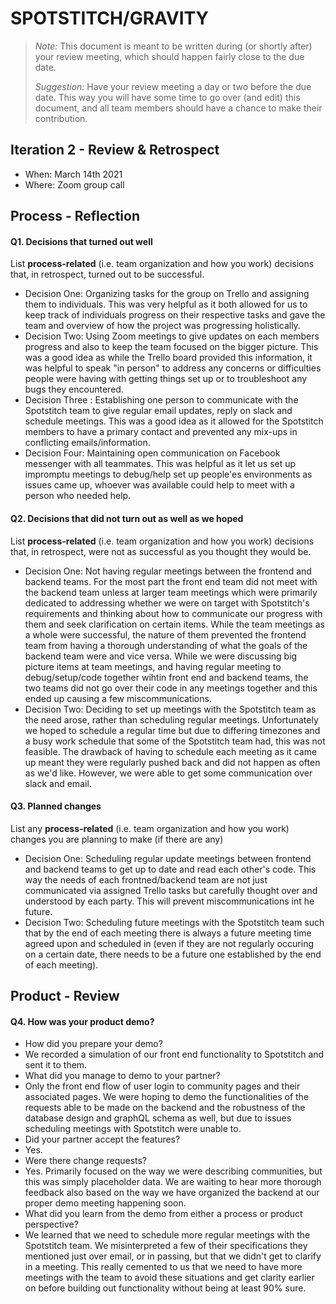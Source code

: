 # SPOTSTITCH/GRAVITY

 > _Note:_ This document is meant to be written during (or shortly after) your review meeting, which should happen fairly close to the due date.      
 >      
 > _Suggestion:_ Have your review meeting a day or two before the due date. This way you will have some time to go over (and edit) this document, and all team members should have a chance to make their contribution.


## Iteration 2 - Review & Retrospect

 * When: March 14th 2021
 * Where: Zoom group call

## Process - Reflection


#### Q1. Decisions that turned out well

List **process-related** (i.e. team organization and how you work) decisions that, in retrospect, turned out to be successful.

 * Decision One: Organizing tasks for the group on Trello and assigning them to individuals. This was very helpful as it both allowed for us to keep track of individuals progress on their respective tasks and gave the team and overview of how the project was progressing holistically. 
 * Decision Two: Using Zoom meetings to give updates on each members progress and also to keep the team focused on the bigger picture. This was a good idea as while the Trello board provided this information, it was helpful to speak "in person" to address any concerns or difficulties people were having with getting things set up or to troubleshoot any bugs they encountered.
 * Decision Three : Establishing one person to communicate with the Spotstitch team to give regular email updates, reply on slack and schedule meetings. This was a good idea as it allowed for the Spotstitch members to have a primary contact and prevented any mix-ups in conflicting emails/information.
 * Decision Four: Maintaining open communication on Facebook messenger with all teammates. This was helpful as it let us set up impromptu meetings to debug/help set up people'es environments as issues came up, whoever was available could help to meet with a person who needed help.

#### Q2. Decisions that did not turn out as well as we hoped

List **process-related** (i.e. team organization and how you work) decisions that, in retrospect, were not as successful as you thought they would be.

 * Decision One: Not having regular meetings between the frontend and backend teams. For the most part the front end team did not meet with the backend team unless at larger team meetings which were primarily dedicated to addressing whether we were on target with Spotstitch's requirements and thinking about how to communicate our progress with them and seek clarification on certain items. While the team meetings as a whole were successful, the nature of them prevented the frontend team from having a thorough understanding of what the goals of the backend team were and vice versa. While we were discussing big picture items at team meetings, and having regular meeting to debug/setup/code together wihtin front end and backend teams, the two teams did not go over their code in any meetings together and this ended up causing a few miscommunications. 
 * Decision Two: Deciding to set up meetings with the Spotstitch team as the need arose, rather than scheduling regular meetings. Unfortunately we hoped to schedule a regular time but due to differing timezones and a busy work schedule that some of the Spotstitch team had, this was not feasible. The drawback of having to schedule each meeting as it came up meant they were regularly pushed back and did not happen as often as we'd like. However, we were able to get some communication over slack and email.

#### Q3. Planned changes

List any **process-related** (i.e. team organization and how you work) changes you are planning to make (if there are any)

 * Decision One: Scheduling regular update meetings between frontend and backend teams to get up to date and read each other's code. This way the needs of each frontned/backend team are not just communicated via assigned Trello tasks but carefully thought over and understood by each party. This will prevent miscommunications int he future.
 * Decision Two: Scheduling future meetings with the Spotstitch team such that by the end of each meeting there is always a future meeting time agreed upon and scheduled in (even if they are not regularly occuring on a certain date, there needs to be a future one established by the end of each meeting). 


## Product - Review

#### Q4. How was your product demo?
 * How did you prepare your demo?
 * We recorded a simulation of our front end functionality to Spotstitch and sent it to them. 
 * What did you manage to demo to your partner?
 * Only the front end flow of user login to community pages and their associated pages. We were hoping to demo the functionalities of the requests able to be made on the backend and the robustness of the database design and graphQL schema as well, but due to issues scheduling meetings with Spotstitch were unable to.
 * Did your partner accept the features?
 * Yes.
 * Were there change requests?
 * Yes. Primarily focused on the way we were describing communities, but this was simply placeholder data. We are waiting to hear more thorough feedback also based on the way we have organized the backend at our proper demo meeting happening soon.
 * What did you learn from the demo from either a process or product perspective?
 * We learned that we need to schedule more regular meetings with the Spotstitch team. We misinterpreted a few of their specifications they mentioned just over email, or in passing, but that we didn't get to clarify in a meeting. This really cemented to us that we need to have more meetings with the team to avoid these situations and get clarity earlier on before building out functionality without being at least 90% sure.


